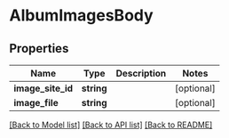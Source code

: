 # AlbumImagesBody

## Properties
Name | Type | Description | Notes
------------ | ------------- | ------------- | -------------
**image_site_id** | **string** |  | [optional] 
**image_file** | **string** |  | [optional] 

[[Back to Model list]](../../README.md#documentation-for-models) [[Back to API list]](../../README.md#documentation-for-api-endpoints) [[Back to README]](../../README.md)


